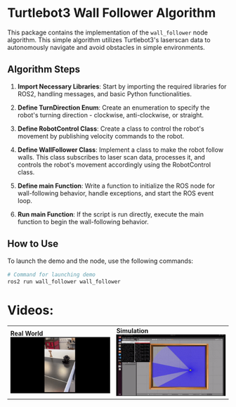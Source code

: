 # Turtlebot3 Wall Follower Algorithm

This package contains the implementation of the `wall_follower` node algorithm. This simple algorithm utilizes Turtlebot3's laserscan data to autonomously navigate and avoid obstacles in simple environments.

## Algorithm Steps

1. **Import Necessary Libraries**: Start by importing the required libraries for ROS2, handling messages, and basic Python functionalities.

2. **Define TurnDirection Enum**: Create an enumeration to specify the robot's turning direction - clockwise, anti-clockwise, or straight.

3. **Define RobotControl Class**: Create a class to control the robot's movement by publishing velocity commands to the robot.

4. **Define WallFollower Class**: Implement a class to make the robot follow walls. This class subscribes to laser scan data, processes it, and controls the robot's movement accordingly using the RobotControl class.

5. **Define main Function**: Write a function to initialize the ROS node for wall-following behavior, handle exceptions, and start the ROS event loop.

6. **Run main Function**: If the script is run directly, execute the main function to begin the wall-following behavior.

## How to Use

To launch the demo and the node, use the following commands:

```bash
# Command for launching demo
ros2 run wall_follower wall_follower

```

# Videos:

<table>
  <tr>
    <td>
      <strong>Real World</strong><br>
      <img src="./readme_resources/wall%20follower%20real%20gif.gif" alt="Watch the Real World Video">
    </td>
    <td>
      <strong>Simulation</strong><br>
      <img src="./readme_resources/wall%20follower%20simulation%20gif.gif" alt="Simulation GIF">
    </td>
  </tr>
</table>